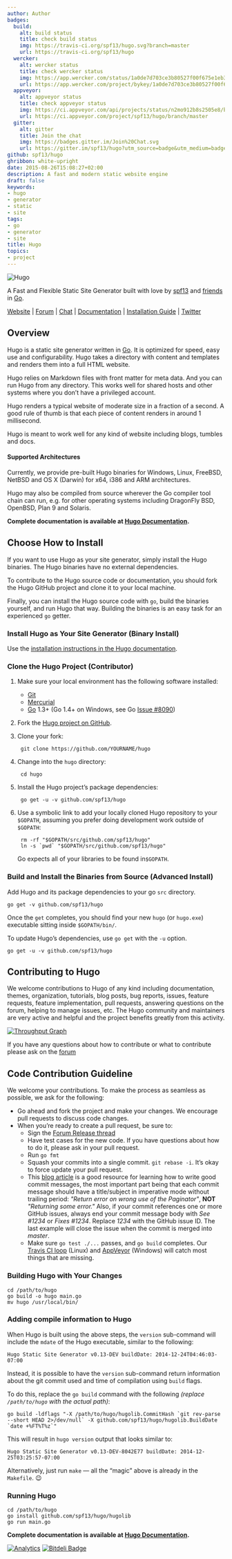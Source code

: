 ```yaml
---
author: Author
badges:
  build:
    alt: build status
    title: check build status
    img: https://travis-ci.org/spf13/hugo.svg?branch=master
    url: https://travis-ci.org/spf13/hugo
  wercker:
    alt: wercker status
    title: check wercker status
    img: https://app.wercker.com/status/1a0de7d703ce3b80527f00f675e1eb32
    url: https://app.wercker.com/project/bykey/1a0de7d703ce3b80527f00f675e1eb32
  appveyor:
    alt: appveyor status
    title: check appveyor status
    img: https://ci.appveyor.com/api/projects/status/n2mo912b8s2505e8/branch/master?svg=true
    url: https://ci.appveyor.com/project/spf13/hugo/branch/master
  gitter:
    alt: gitter
    title: Join the chat
    img: https://badges.gitter.im/Join%20Chat.svg
    url: https://gitter.im/spf13/hugo?utm_source=badge&utm_medium=badge&utm_campaign=pr-badge&utm_content=badge
github: spf13/hugo
ghribbon: white-upright
date: 2015-08-26T15:08:27+02:00
description: A fast and modern static website engine
draft: false
keywords:
- hugo
- generator
- static
- site
tags:
- go
- generator
- site
title: Hugo
topics:
- project
---
```


![Hugo](https://raw.githubusercontent.com/spf13/hugo/master/docs/static/img/hugo-logo.png)

A Fast and Flexible Static Site Generator built with love by [spf13](http://spf13.com/) and [friends](https://github.com/spf13/hugo/graphs/contributors) in [Go][].

[Website](http://gohugo.io) |
[Forum](http://discuss.gohugo.io) |
[Chat](https://gitter.im/spf13/hugo) |
[Documentation](http://gohugo.io/overview/introduction/) |
[Installation Guide](http://gohugo.io/overview/installing/) |
[Twitter](http://twitter.com/spf13)

## Overview

Hugo is a static site generator written in [Go][]. It is optimized for speed, easy use and configurability. Hugo takes a directory with content and templates and renders them into a full HTML website.

Hugo relies on Markdown files with front matter for meta data. And you can run Hugo from any directory. This works well for shared hosts and other systems where you don’t have a privileged account.

Hugo renders a typical website of moderate size in a fraction of a second. A good rule of thumb is that each piece of content renders in around 1 millisecond.

Hugo is meant to work well for any kind of website including blogs, tumbles and docs.

#### Supported Architectures

Currently, we provide pre-built Hugo binaries for Windows, Linux, FreeBSD, NetBSD and OS&nbsp;X (Darwin) for x64, i386 and ARM architectures.

Hugo may also be compiled from source wherever the Go compiler tool chain can run, e.g. for other operating systems including DragonFly BSD, OpenBSD, Plan&nbsp;9 and Solaris.

**Complete documentation is available at [Hugo Documentation](http://gohugo.io/).**

## Choose How to Install

If you want to use Hugo as your site generator, simply install the Hugo binaries. The Hugo binaries have no external dependencies.

To contribute to the Hugo source code or documentation, you should fork the Hugo GitHub project and clone it to your local machine.

Finally, you can install the Hugo source code with `go`, build the binaries yourself, and run Hugo that way. Building the binaries is an easy task for an experienced `go` getter.

### Install Hugo as Your Site Generator (Binary Install)

Use the [installation instructions in the Hugo documentation](http://gohugo.io/overview/installing/).

### Clone the Hugo Project (Contributor)

1. Make sure your local environment has the following software installed:

    * [Git](http://git-scm.com/)
    * [Mercurial](http://mercurial.selenic.com/)
    * [Go][] 1.3+ (Go 1.4+ on Windows, see Go [Issue #8090](https://code.google.com/p/go/issues/detail?id=8090))

2. Fork the [Hugo project on GitHub](https://github.com/spf13/hugo).

3. Clone your fork:

        git clone https://github.com/YOURNAME/hugo

4. Change into the `hugo` directory:

        cd hugo

5. Install the Hugo project’s package dependencies:

        go get -u -v github.com/spf13/hugo

6. Use a symbolic link to add your locally cloned Hugo repository to your `$GOPATH`, assuming you prefer doing development work outside of `$GOPATH`:

        rm -rf "$GOPATH/src/github.com/spf13/hugo"
        ln -s `pwd` "$GOPATH/src/github.com/spf13/hugo"

    Go expects all of your libraries to be found in`$GOPATH`.

### Build and Install the Binaries from Source (Advanced Install)

Add Hugo and its package dependencies to your go `src` directory.

    go get -v github.com/spf13/hugo

Once the `get` completes, you should find your new `hugo` (or `hugo.exe`) executable sitting inside `$GOPATH/bin/`.

To update Hugo’s dependencies, use `go get` with the `-u` option.

    go get -u -v github.com/spf13/hugo

## Contributing to Hugo

We welcome contributions to Hugo of any kind including documentation, themes, organization, tutorials, blog posts, bug reports, issues, feature requests, feature implementation, pull requests, answering questions on the forum, helping to manage issues, etc. The Hugo community and maintainers are very active and helpful and the project benefits greatly from this activity.

[![Throughput Graph](https://graphs.waffle.io/spf13/hugo/throughput.svg)](https://waffle.io/spf13/hugo/metrics)

If you have any questions about how to contribute or what to contribute please ask on the [forum](http://discuss.gohugo.io)

## Code Contribution Guideline

We welcome your contributions. To make the process as seamless as possible, we ask for the following:

* Go ahead and fork the project and make your changes. We encourage pull requests to discuss code changes.
* When you’re ready to create a pull request, be sure to:
     * Sign the [Forum Release thread](http://discuss.gohugo.io/t/switching-to-apache-2-license/173/26)
     * Have test cases for the new code. If you have questions about how to do it, please ask in your pull request.
     * Run `go fmt`
     * Squash your commits into a single commit. `git rebase -i`. It’s okay to force update your pull request.
     * This [blog article](http://chris.beams.io/posts/git-commit/) is a good resource for learning how to write good commit messages, the most important part being that each commit message should have a title/subject in imperative mode without trailing period: *"Return error on wrong use of the Paginator"*, **NOT** *"Returning some error."* Also, if your commit references one or more GitHub issues, always end your commit message body with *See #1234* or *Fixes #1234*. Replace *1234* with the GitHub issue ID. The last example will close the issue when the commit is merged into *master*.
     * Make sure `go test ./...` passes, and `go build` completes. Our [Travis CI loop](https://travis-ci.org/spf13/hugo) (Linux) and [AppVeyor](https://ci.appveyor.com/project/spf13/hugo/branch/master) (Windows) will catch most things that are missing.

### Building Hugo with Your Changes

    cd /path/to/hugo
    go build -o hugo main.go
    mv hugo /usr/local/bin/

### Adding compile information to Hugo

When Hugo is built using the above steps, the `version` sub-command will include the `mdate` of the Hugo executable, similar to the following:

    Hugo Static Site Generator v0.13-DEV buildDate: 2014-12-24T04:46:03-07:00

Instead, it is possible to have the `version` sub-command return information about the git commit used and time of compilation using `build` flags.

To do this, replace the `go build` command with the following *(replace `/path/to/hugo` with the actual path)*:

    go build -ldflags "-X /path/to/hugo/hugolib.CommitHash `git rev-parse --short HEAD 2>/dev/null` -X github.com/spf13/hugo/hugolib.BuildDate `date +%FT%T%z`"

This will result in `hugo version` output that looks similar to:

    Hugo Static Site Generator v0.13-DEV-8042E77 buildDate: 2014-12-25T03:25:57-07:00

Alternatively, just run `make` &mdash; all the “magic” above is already in the `Makefile`.  :wink:

### Running Hugo

    cd /path/to/hugo
    go install github.com/spf13/hugo/hugolib
    go run main.go

**Complete documentation is available at [Hugo Documentation](http://gohugo.io/).**

[![Analytics](https://ga-beacon.appspot.com/UA-7131036-6/hugo/readme)](https://github.com/igrigorik/ga-beacon)
[![Bitdeli Badge](https://d2weczhvl823v0.cloudfront.net/spf13/hugo/trend.png)](https://bitdeli.com/free "Bitdeli Badge")

[Go]: http://golang.org/
